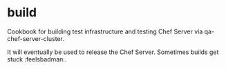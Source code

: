 # build

Cookbook for building test infrastructure and testing Chef Server via qa-chef-server-cluster.

It will eventually be used to release the Chef Server. Sometimes builds get stuck :feelsbadman:.
